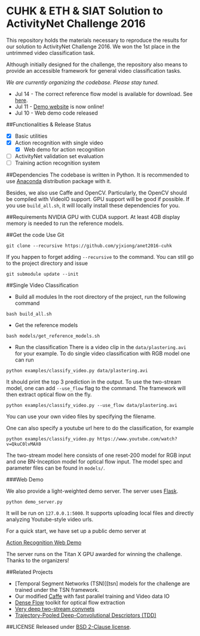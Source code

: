 # CUHK & ETH & SIAT Solution to ActivityNet Challenge 2016 

This repository holds the materials necessary to reproduce the results for our solution to ActivityNet Challenge 2016. 
We won the 1st place in the untrimmed video classification task. 

Although initially designed for the challenge, the repository also means to provide an accessible framework for general video classification tasks.

*We are currently organizing the codebase. Please stay tuned.*

* Jul 14 - The correct reference flow model is available for download. See [here](https://github.com/yjxiong/anet2016-cuhk/blob/master/models/get_reference_models.sh).
* Jul 11 - [Demo website][demo] is now online!
* Jul 10 - Web demo code released

##Functionalities & Release Status

- [x] Basic utilities
- [x] Action recognition with single video
    * [x] Web demo for action recognition
- [ ] ActivityNet validation set evaluation
- [ ] Training action recognition system

##Dependencies
The codebase is written in Python. It is recommended to use [Anaconda][anaconda] distribution package with it.

Besides, we also use Caffe and OpenCV. 
Particularly, the OpenCV should be compiled with VideoIO support. GPU support will be good if possible.
If you use `build_all.sh`, it will locally install these dependencies for you.

##Requirements
NVIDIA GPU with CUDA support. At least 4GB display memory is needed to run the reference models.

##Get the code
Use Git
```
git clone --recursive https://github.com/yjxiong/anet2016-cuhk
```

If you happen to forget adding `--recursive` to the command. You can still go to the project directory and issue
```
git submodule update --init
```

##Single Video Classification
- Build all modules
In the root directory of the project, run the following command
```
bash build_all.sh
```
- Get the reference models
```
bash models/get_reference_models.sh
```
- Run the classification
There is a video clip in the `data/plastering.avi` for your example.
To do single video classification with RGB model one can run
```
python examples/classify_video.py data/plastering.avi
```
It should print the top 3 prediction in the output.
To use the two-stream model, one can add `--use_flow` flag to the command. The framework will then extract optical flow on the fly.
```
python examples/classify_video.py --use_flow data/plastering.avi
```
You can use your own video files by specifying the filename. 

One can also specify a youtube url here to do the classification, for example
```
python examples/classify_video.py https://www.youtube.com/watch?v=QkuC0lvMAX0
```

The two-stream model here consists of one reset-200 model for RGB input and one BN-Inception model for optical flow input. 
The model spec and parameter files can be found in `models/`.

###Web Demo

We also provide a light-weighted demo server. The server uses [Flask][flask].

```
python demo_server.py
```

It will be run on `127.0.0.1:5000`. It supports uploading local files and directly analyzing Youtube-style video urls.

For a quick start, we have set up a public demo server at

[Action Recognition Web Demo][demo]

The server runs on the Titan X GPU awarded for winning the challenge. Thanks to the organizers!

##Related Projects
* [Temporal Segment Networks (TSN)][tsn] models for the challenge are trained under the TSN framework.
* Our modified [Caffe][caffe] with fast parallel training and Video data IO
* [Dense Flow][df] toolkit for optical flow extraction
* [Very deep two-stream convnets][deep_2stream]
* [Trajectory-Pooled Deep-Convolutional Descriptors (TDD)][tdd]

##LICENSE
Released under [BSD 2-Clause license][license].


[anaconda]:https://www.continuum.io/downloads
[license]:https://github.com/yjxiong/anet2016-cuhk/blob/master/LICENSE
[flask]:http://flask.pocoo.org/
[demo]:http://action-demo.ie.cuhk.edu.hk/
[caffe]:https://github.com/yjxiong/caffe
[df]:https://github.com/yjxiong/dense_flow
[tdd]:https://github.com/wanglimin/TDD
[deep_2stream]:http://personal.ie.cuhk.edu.hk/~xy012/others/action_recog/
